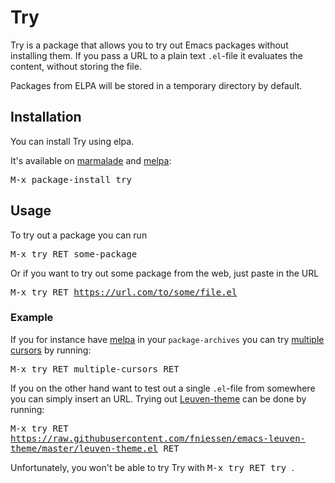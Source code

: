 # Try

Try is a package that allows you to try out Emacs packages without installing
them. If you pass a URL to a plain text `.el`-file it evaluates the content,
without storing the file.

Packages from ELPA will be stored in a temporary directory by default.

## Installation

You can install Try using elpa.

It's available on [marmalade](http://marmalade-repo.org/) and
[melpa](http://melpa.milkbox.net/):

<kbd> M-x package-install try </kbd>

## Usage

To try out a package you can run

<kbd> M-x try RET some-package </kbd>

Or if you want to try out some package from the web, just paste in the URL

<kbd> M-x try RET https://url.com/to/some/file.el </kbd>

### Example

If you for instance have [melpa](http://melpa.org/) in your `package-archives`
you can try [multiple cursors](https://github.com/magnars/multiple-cursors.el)
by running:

<kbd> M-x try RET multiple-cursors RET </kbd>

If you on the other hand want to test out a single `.el`-file from somewhere
you can simply insert an URL. Trying out
[Leuven-theme](https://github.com/fniessen/emacs-leuven-theme) can be done by
running:

<kbd> M-x try RET https://raw.githubusercontent.com/fniessen/emacs-leuven-theme/master/leuven-theme.el RET </kbd>

Unfortunately, you won't be able to try Try with <kbd> M-x try RET try </kbd>.
